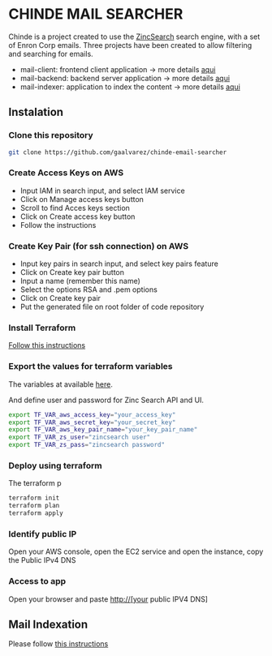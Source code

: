 # CHINDE MAIL SEARCHER

Chinde is a project created to use the [ZincSearch](https://docs.zinc.dev/) search engine, with a set of Enron Corp emails. Three projects have been created to allow filtering and searching for emails.

- mail-client: frontend client application -> more details [aqui](./mail-client/README.md)
- mail-backend: backend server application -> more details [aqui](./mail-backend/README.md)
- mail-indexer: application to index the content -> more details [aqui](./mail-indexer/README.md)

## Instalation

### Clone this repository

```sh
git clone https://github.com/gaalvarez/chinde-email-searcher
```

### Create Access Keys on AWS

- Input IAM in search input, and select IAM service
- Click on Manage access keys button
- Scroll to find Acces keys section
- Click on Create access key button
- Follow the instructions

### Create Key Pair (for ssh connection) on AWS

- Input key pairs in search input, and select key pairs feature
- Click on Create key pair button
- Input a name (remember this name)
- Select the options RSA and .pem options
- Click on Create key pair
- Put the generated file on root folder of code repository

### Install Terraform

[Follow this instructions](https://developer.hashicorp.com/terraform/tutorials/aws-get-started/install-cli)

### Export the values for terraform variables

The variables at available [here](./variables.tf).

And define user and password for Zinc Search API and UI.

```sh
export TF_VAR_aws_access_key="your_access_key"
export TF_VAR_aws_secret_key="your_secret_key"
export TF_VAR_aws_key_pair_name="your_key_pair_name"
export TF_VAR_zs_user="zincsearch user"
export TF_VAR_zs_pass="zincsearch password"
```

### Deploy using terraform

The terraform p

```sh
terraform init
terraform plan
terraform apply
```

### Identify public IP

Open your AWS console, open the EC2 service and open the instance, copy the Public IPv4 DNS

### Access to app

Open your browser and paste <http://[your> public IPV4 DNS]

## Mail Indexation

Please follow [this instructions](./mail-indexer/README.md)
